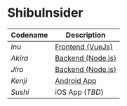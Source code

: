 # ShibuInsider

| Codename | Description |
| ----------- | ----------- |
| *Inu* | [Frontend (VueJs)](https://github.com/xanf-code/Inu) |
| *Akira* | [Backend (Node.js)](https://github.com/xanf-code/Akira) |
| *Jiro* | [Backend (Node.js)](https://github.com/xanf-code/Jiro) |
| *Kenji* | [Android App](https://github.com/xanf-code/Kenji) |
| *Sushi* | iOS App (*TBD*) |
